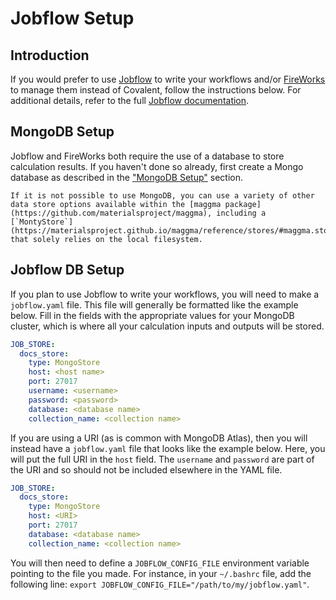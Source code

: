# Jobflow Setup

## Introduction

If you would prefer to use [Jobflow](https://github.com/materialsproject/jobflow) to write your workflows and/or [FireWorks](https://github.com/materialsproject/fireworks) to manage them instead of Covalent, follow the instructions below. For additional details, refer to the full [Jobflow documentation](https://materialsproject.github.io/jobflow/).

## MongoDB Setup

Jobflow and FireWorks both require the use of a database to store calculation results. If you haven't done so already, first create a Mongo database as described in the ["MongoDB Setup"](../advanced/config_db.md) section.

```{note}
If it is not possible to use MongoDB, you can use a variety of other data store options available within the [maggma package](https://github.com/materialsproject/maggma), including a [`MontyStore`](https://materialsproject.github.io/maggma/reference/stores/#maggma.stores.mongolike.MontyStore) that solely relies on the local filesystem.
```

## Jobflow DB Setup

If you plan to use Jobflow to write your workflows, you will need to make a `jobflow.yaml` file. This file will generally be formatted like the example below. Fill in the fields with the appropriate values for your MongoDB cluster, which is where all your calculation inputs and outputs will be stored.

```yaml
JOB_STORE:
  docs_store:
    type: MongoStore
    host: <host name>
    port: 27017
    username: <username>
    password: <password>
    database: <database name>
    collection_name: <collection name>
```

If you are using a URI (as is common with MongoDB Atlas), then you will instead have a `jobflow.yaml` file that looks like the example below. Here, you will put the full URI in the `host` field. The `username` and `password` are part of the URI and so should not be included elsewhere in the YAML file.

```yaml
JOB_STORE:
  docs_store:
    type: MongoStore
    host: <URI>
    port: 27017
    database: <database name>
    collection_name: <collection name>
```

You will then need to define a `JOBFLOW_CONFIG_FILE` environment variable pointing to the file you made. For instance, in your `~/.bashrc` file, add the following line:
`export JOBFLOW_CONFIG_FILE="/path/to/my/jobflow.yaml"`.
